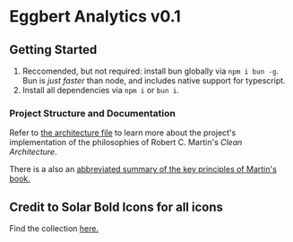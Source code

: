 # Eggbert Analytics v0.1

## Getting Started

1. Reccomended, but not required: install bun globally via `npm i bun -g`. Bun is _just faster_ than node, and includes native support for typescript.
1. Install all dependencies via `npm i` or `bun i`.

### Project Structure and Documentation

Refer to [the architecture file](./docs/eggbert_architecture.md) to learn more about the project's implementation of the philosophies of Robert C. Martin's _Clean Architecture_.

There is a also an [abbreviated summary of the key principles of Martin's book.](/docs/clean_architecture.md)

## Credit to Solar Bold Icons for all icons

Find the collection [here.](https://www.svgrepo.com/collection/solar-bold-icons)
